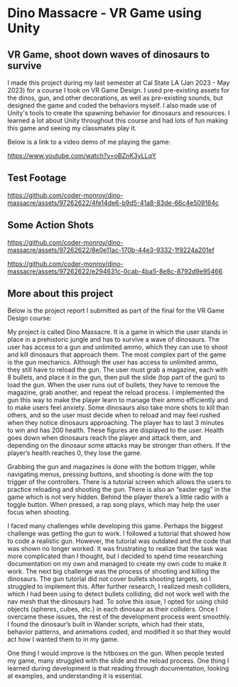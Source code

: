 # Dino Massacre - VR Game using Unity

## VR Game, shoot down waves of dinosaurs to survive

I made this project during my last semester at Cal State LA (Jan 2023 - May 2023) for a course I took on VR Game Design. I used pre-existing assets
for the dinos, gun, and other decorations, as well as pre-existing sounds, but designed the game and coded the behaviors myself. I also made use of
Unity's tools to create the spawning behavior for dinosaurs and resources. I learned a lot about Unity throughout this course and had lots of fun 
making this game and seeing my classmates play it.

Below is a link to a video demo of me playing the game:

https://www.youtube.com/watch?v=oBZnK3yLLqY

## Test Footage

https://github.com/coder-monroy/dino-massacre/assets/97262622/4fe14de6-b9d5-41a8-83de-66c4e509164c

## Some Action Shots

https://github.com/coder-monroy/dino-massacre/assets/97262622/8e0e11ac-170b-44e3-9332-1f9224a201ef

https://github.com/coder-monroy/dino-massacre/assets/97262622/e294631c-0cab-4ba5-8e8c-8792d9e95466

## More about this project

Below is the project report I submitted as part of the final for the VR Game Design course:

My project is called Dino Massacre. It is a game in which the user stands in place in a prehistoric jungle and has to survive a wave of dinosaurs. The user has access to a gun and unlimited ammo, which they can use to shoot and kill dinosaurs that approach them. The most complex part of the game is the gun mechanics. Although the user has access to unlimited ammo, they still have to reload the gun. The user must grab a magazine, each with 8 bullets, and place it in the gun, then pull the slide (top part of the gun) to load the gun. When the user runs out of bullets, they have to remove the magazine, grab another, and repeat the reload process. I implemented the gun this way to make the player learn to manage their ammo efficiently and to make users feel anxiety. Some dinosaurs also take more shots to kill than others, and so the user must decide when to reload and may feel rushed when they notice dinosaurs approaching. The player has to last 3 minutes to win and has 200 health. These figures are displayed to the user. Health goes down when dinosaurs reach the player and attack them, and depending on the dinosaur some attacks may be stronger than others.  If the player’s health reaches 0, they lose the game.

Grabbing the gun and magazines is done with the bottom trigger, while navigating menus, pressing buttons, and shooting is done with the top trigger of the controllers. There is a tutorial screen which allows the users to practice reloading and shooting the gun. There is also an “easter egg” in the game which is not very hidden. Behind the player there’s a little radio with a toggle button. When pressed, a rap song plays, which may help the user focus when shooting. 
 
I faced many challenges while developing this game. Perhaps the biggest challenge was getting the gun to work. I followed a tutorial that showed how to code a realistic gun. However, the tutorial was outdated and the code that was shown no longer worked. It was frustrating to realize that the task was more complicated than I thought, but I decided to spend time researching documentation on my own and managed to create my own code to make it work. The next big challenge was the process of shooting and killing the dinosaurs. The gun tutorial did not cover bullets shooting targets, so I struggled to implement this. After further research, I realized mesh colliders, which I had been using to detect bullets colliding, did not work well with the nav mesh that the dinosaurs had. To solve this issue, I opted for using child objects (spheres, cubes, etc.) in each dinosaur as their colliders. Once I overcame these issues, the rest of the development process went smoothly. I found the dinosaur’s built in Wander scripts, which had their stats, behavior patterns, and animations coded, and modified it so that they would act how I wanted them to in my game. 
 
One thing I would improve is the hitboxes on the gun. When people tested my game, many struggled with the slide and the reload process. One thing I learned during development is that reading through documentation, looking at examples, and understanding it is essential.
